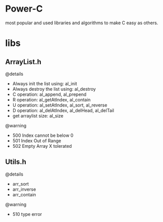 # Power-C
most popular and used libraries and algorithms to make C easy as others. 

# libs
## ArrayList.h

@details
* Always init the list using: al_init
* Always destroy the list using: al_destroy
* C operation: al_append, al_prepend
* R operation: al_getAtIndex, al_contain
* U operation: al_setAtIndex, al_sort, al_reverse
* D operation: al_delAtIndex, al_delHead, al_delTail
* get arraylist size: al_size

@warning
* 500 Index cannot be below 0
* 501 Index Out of Range
* 502 Empty Array X tolerated

## Utils.h

@details
* arr_sort
* arr_inverse
* arr_contain

@warning
* 510 type error

